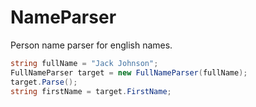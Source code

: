NameParser
====
Person name parser for english names. 

```csharp
string fullName = "Jack Johnson"; 
FullNameParser target = new FullNameParser(fullName); 
target.Parse();
string firstName = target.FirstName;
```
